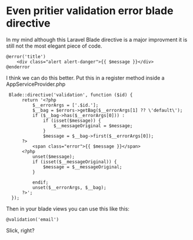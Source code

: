 # Even pritier validation error blade directive

In my mind although this Laravel Blade directive is a major improvment it is still not the most elegant piece of code.
```
@error('title')
    <div class="alert alert-danger">{{ $message }}</div>
@enderror
```

I think we can do this better. Put this in a register method inside a AppServiceProvider.php
```
 Blade::directive('validation', function ($id) {
      return '<?php
          $__errorArgs = ['.$id.'];
          $__bag = $errors->getBag($__errorArgs[1] ?? \'default\');
          if ($__bag->has($__errorArgs[0])) :
              if (isset($message)) {
                  $__messageOriginal = $message;
              }
              $message = $__bag->first($__errorArgs[0]);
      ?>
          <span class="error">{{ $message }}</span>
      <?php
          unset($message);
          if (isset($__messageOriginal)) {
              $message = $__messageOriginal;
          }

          endif;
          unset($__errorArgs, $__bag);
      ?>';
  });

```

Then in your blade views you can use this like this:
```
@validation('email')
```

Slick, right?


